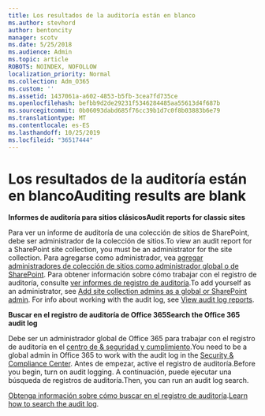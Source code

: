 ```yaml
---
title: Los resultados de la auditoría están en blanco
ms.author: stevhord
author: bentoncity
manager: scotv
ms.date: 5/25/2018
ms.audience: Admin
ms.topic: article
ROBOTS: NOINDEX, NOFOLLOW
localization_priority: Normal
ms.collection: Adm_O365
ms.custom: ''
ms.assetid: 1437061a-a602-4853-b5fb-3cea7fd735ce
ms.openlocfilehash: befbb9d2de29231f5346284485aa55613d4f687b
ms.sourcegitcommit: 0b06093dabd685f76cc39b1d7c0f8b03883b6e79
ms.translationtype: MT
ms.contentlocale: es-ES
ms.lasthandoff: 10/25/2019
ms.locfileid: "36517444"
---
```

# <a name="auditing-results-are-blank"></a><span data-ttu-id="46651-102">Los resultados de la auditoría están en blanco</span><span class="sxs-lookup"><span data-stu-id="46651-102">Auditing results are blank</span></span>

 <span data-ttu-id="46651-103">**Informes de auditoría para sitios clásicos**</span><span class="sxs-lookup"><span data-stu-id="46651-103">**Audit reports for classic sites**</span></span>
  
<span data-ttu-id="46651-104">Para ver un informe de auditoría de una colección de sitios de SharePoint, debe ser administrador de la colección de sitios.</span><span class="sxs-lookup"><span data-stu-id="46651-104">To view an audit report for a SharePoint site collection, you must be an administrator for the site collection.</span></span> <span data-ttu-id="46651-105">Para agregarse como administrador, vea [agregar administradores de colección de sitios como administrador global o de SharePoint](https://go.microsoft.com/fwlink/?linkid=869390). Para obtener información sobre cómo trabajar con el registro de auditoría, consulte [ver informes de registro de auditoría](https://go.microsoft.com/fwlink/?linkid=395237).</span><span class="sxs-lookup"><span data-stu-id="46651-105">To add yourself as an administrator, see [Add site collection admins as a global or SharePoint admin](https://go.microsoft.com/fwlink/?linkid=869390). For info about working with the audit log, see [View audit log reports](https://go.microsoft.com/fwlink/?linkid=395237).</span></span> 
  
 <span data-ttu-id="46651-106">**Buscar en el registro de auditoría de Office 365**</span><span class="sxs-lookup"><span data-stu-id="46651-106">**Search the Office 365 audit log**</span></span>
  
<span data-ttu-id="46651-107">Debe ser un administrador global de Office 365 para trabajar con el registro de auditoría en el [centro de &amp; seguridad y cumplimiento](https://protection.office.com).</span><span class="sxs-lookup"><span data-stu-id="46651-107">You need to be a global admin in Office 365 to work with the audit log in the [Security &amp; Compliance Center](https://protection.office.com).</span></span> <span data-ttu-id="46651-108">Antes de empezar, active el registro de auditoría.</span><span class="sxs-lookup"><span data-stu-id="46651-108">Before you begin, turn on audit logging.</span></span> <span data-ttu-id="46651-109">A continuación, puede ejecutar una búsqueda de registros de auditoría.</span><span class="sxs-lookup"><span data-stu-id="46651-109">Then, you can run an audit log search.</span></span> 
  
<span data-ttu-id="46651-110">[Obtenga información sobre cómo buscar en el registro de auditoría](https://go.microsoft.com/fwlink/?linkid=708432).</span><span class="sxs-lookup"><span data-stu-id="46651-110">[Learn how to search the audit log](https://go.microsoft.com/fwlink/?linkid=708432).</span></span>
  

